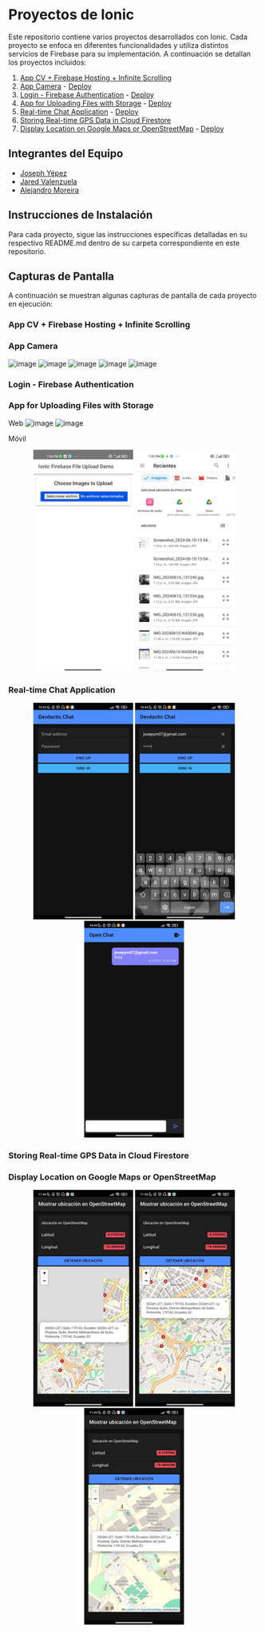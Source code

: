 # Proyectos de Ionic

Este repositorio contiene varios proyectos desarrollados con Ionic. Cada proyecto se enfoca en diferentes funcionalidades y utiliza distintos servicios de Firebase para su implementación. A continuación se detallan los proyectos incluidos:

1. [App CV + Firebase Hosting + Infinite Scrolling](URL_Aplicacion_CV)
2. [App Camera](https://github.com/JaredVS777/App_fotos.git) - [Deploy](fotos1-1f12b.web.app/tabs/tab1)
3. [Login - Firebase Authentication](https://github.com/Alejandro-Moreira/Login-Firebase.git) - [Deploy](https://login-155ac.web.app) 
4. [App for Uploading Files with Storage](https://github.com/JaredVS777/App_storage.git) - [Deploy](storage-f5a23.web.app)
5. [Real-time Chat Application](https://github.com/JosephYM07/Chat_Ionic.git) - [Deploy](https://database-chat-9d1b3.web.app/chat)
6. [Storing Real-time GPS Data in Cloud Firestore](URL_Realtime_GPS)
7. [Display Location on Google Maps or OpenStreetMap](https://github.com/JosephYM07/Display-Location-on-Google-Maps-or-OpenStreetMap.git) - [Deploy](https://ubicaciongps-ee91c.web.app)

## Integrantes del Equipo

- [Joseph Yépez](https://github.com/JosephYM07)
- [Jared Valenzuela](https://github.com/JaredVS777)
- [Alejandro Moreira](https://github.com/Alejandro-Moreira)

## Instrucciones de Instalación

Para cada proyecto, sigue las instrucciones específicas detalladas en su respectivo README.md dentro de su carpeta correspondiente en este repositorio.

## Capturas de Pantalla

A continuación se muestran algunas capturas de pantalla de cada proyecto en ejecución:

### App CV + Firebase Hosting + Infinite Scrolling

### App Camera
![image](https://github.com/JosephYM07/AppIonic_Camera/assets/117743484/649e2069-3007-4675-bbdb-54c44024f837)
![image](https://github.com/JosephYM07/AppIonic_Camera/assets/117743484/4b4567a2-68bf-4db4-95eb-4bb234007055)
![image](https://github.com/JosephYM07/AppIonic_Camera/assets/117743484/d36c9a68-b403-4b0a-a141-e69507142658)
![image](https://github.com/JosephYM07/AppIonic_Camera/assets/117743484/a923f2a9-e603-487a-8617-3c90641d82e0)
![image](https://github.com/JosephYM07/AppIonic_Camera/assets/117743484/0ca27938-5fb1-45ef-a76d-f667645bbd62)

### Login - Firebase Authentication

### App for Uploading Files with Storage
Web
![image](https://github.com/JaredVS777/App_storage/assets/126533404/a8514082-ce43-4f49-91b9-c553c06d3add)
![image](https://github.com/JaredVS777/App_storage/assets/126533404/0e9ed61a-c85b-4f5f-b102-cbb339f4ae0d)


Móvil
<p align="center">
  <img src="assets/storage_2.jpg" width="200" alt="Pantalla de Storage">
  <img src="assets/storage_1.jpg" width="200" alt="Pantalla de Inicio">
  
</p>

### Real-time Chat Application

<p align="center">
  <img src="assets/chat_1.jpg" width="200" alt="Pantalla de Inicio">
  <img src="assets/chat_2.jpg" width="200" alt="Pantalla de Chat">
  <img src="assets/chat_3.jpg" width="200" alt="Pantalla de Registro">
</p>

### Storing Real-time GPS Data in Cloud Firestore

### Display Location on Google Maps or OpenStreetMap
<p align="center">
  <img src="assets/gps_1.jpg" width="200" alt="Pantalla de Inicio">
  <img src="assets/gps_2.jpg" width="200" alt="Pantalla de Chat">
  <img src="assets/gps_3.jpg" width="200" alt="Pantalla de Registro">
</p>

